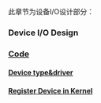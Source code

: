 此章节为设备I/O设计部分：   
### Device I/O Design
### [Code](./HuOS8.0/)
#### [Device type&driver](./Device_type_driver/README.md)
#### [Register Device in Kernel](./Reg_Dev_in_Kernel/README.md)